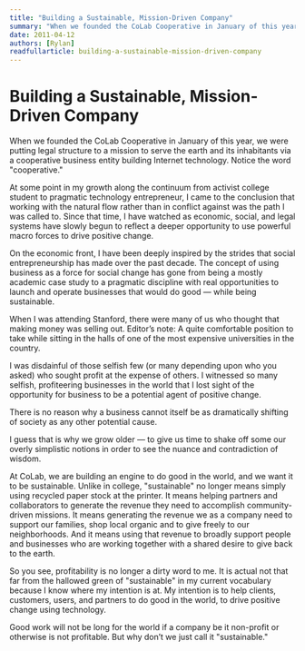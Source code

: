 ```yaml
---
title: "Building a Sustainable, Mission-Driven Company"
summary: "When we founded the CoLab Cooperative in January of this year, we were putting legal structure to a mission to serve the earth and its inhabitants via a cooperative business entity building Internet technology."
date: 2011-04-12
authors: [Rylan]
readfullarticle: building-a-sustainable-mission-driven-company
---
```


# Building a Sustainable, Mission-Driven Company

When we founded the CoLab Cooperative in January of this year, we were putting legal structure to a mission to serve the earth and its inhabitants via a cooperative business entity building Internet technology.  Notice the word "cooperative."

At some point in my growth along the continuum from activist college student to pragmatic technology entrepreneur, I came to the conclusion that working with the natural flow rather than in conflict against was the path I was called to.  Since that time, I have watched as economic, social, and legal systems have slowly begun to reflect a deeper opportunity to use powerful macro forces to drive positive change.

On the economic front, I have been deeply inspired by the strides that social entrepreneurship has made over the past decade.  The concept of using business as a force for social change has gone from being a mostly academic case study to a pragmatic discipline with real opportunities to launch and operate businesses that would do good &mdash; while being sustainable.

When I was attending Stanford, there were many of us who thought that making money was selling out.  Editor’s note: A quite comfortable position to take while sitting in the halls of one of the most expensive universities in the country.

I was disdainful of those selfish few (or many depending upon who you asked) who sought profit at the expense of others.  I witnessed so many selfish, profiteering businesses in the world that I lost sight of the opportunity for business to be a potential agent of positive change.

There is no reason why a business cannot itself be as dramatically shifting of society as any other potential cause.

I guess that is why we grow older &mdash; to give us time to shake off some our overly simplistic notions in order to see the nuance and contradiction of wisdom.

At CoLab, we are building an engine to do good in the world, and we want it to be sustainable.  Unlike in college, "sustainable" no longer means simply using recycled paper stock at the printer.  It means helping partners and collaborators to generate the revenue they need to accomplish community-driven missions.  It means generating the revenue we as a company need to support our families, shop local organic and to give freely to our neighborhoods.  And it means using that revenue to broadly support people and businesses who are working together with a shared desire to give back to the earth.

So you see, profitability is no longer a dirty word to me.  It is actual not that far from the hallowed green of "sustainable" in my current vocabulary because I know where my intention is at.  My intention is to help clients, customers, users, and partners to do good in the world, to drive positive change using technology.

Good work will not be long for the world if a company be it non-profit or otherwise is not profitable.  But why don’t we just call it "sustainable."
